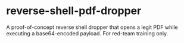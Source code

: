 # reverse-shell-pdf-dropper
A proof-of-concept reverse shell dropper that opens a legit PDF while executing a base64-encoded payload. For red-team training only.
